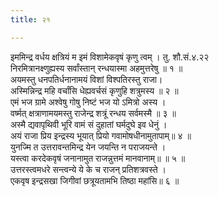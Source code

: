 ```yaml
---
title: २१

---
```

इममिन्द्र वर्धय क्षत्रियं म इमं विशामेकवृषं कृणु त्वम् । तु. शौ.सं.४.२२  
निरमित्रानक्ष्णुह्यस्य सर्वांस्तान् रन्धयास्मा अहमुत्तरेषु ॥ १ ॥  
अयमस्तु धनपतिर्धनानामयं विशां विश्पतिरस्तु राजा।  
अस्मिन्निन्द्र महि वर्चांसि धेह्यवर्चसं कृणुहि शत्रुमस्य ॥ २ ॥  
एमं भज ग्रामे अश्वेषु गोषु निष्टं भज यो ऽमित्रो अस्य ।  
वर्ष्मत् क्षत्राणामयमस्तु राजेन्द्र शत्रूं रन्धय सर्वमस्मै ॥ ३ ॥  
अस्मै द्यवापृथिवी भूरि वामं सं दुहातां घर्मदुघे इव धेनुं ।  
अयं राजा प्रिय इन्द्रस्य भूयात् प्रियो गवामोषधीनामुतापाम्॥ ४ ॥  
युनज्मि त उत्तरावन्तमिन्द्र येन जयन्ति न पराजयन्ते ।  
यस्त्वा करदेकवृषं जनानामुत राजन्नुत्तमं मानवानाम्॥ ॥ ५ ॥  
उत्तरस्त्वमधरे सन्त्वन्ये ये के च राजन् प्रतिशत्रवस्ते ।  
एकवृष इन्द्रसखा जिगीवां छत्रूयतामभि तिष्ठा महांसि॥ ६ ॥  
  